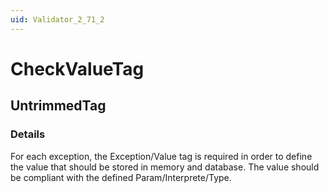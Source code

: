 ```yaml
---
uid: Validator_2_71_2
---
```


# CheckValueTag

## UntrimmedTag

<!-- Description, Properties, ... sections are auto-generated. -->
<!-- REPLACE ME AUTO-GENERATION -->

### Details

For each exception, the Exception/Value tag is required in order to define the value that should be stored in memory and database.
The value should be compliant with the defined Param/Interprete/Type.

<!-- Uncomment to add example code -->
<!--### Example code-->
